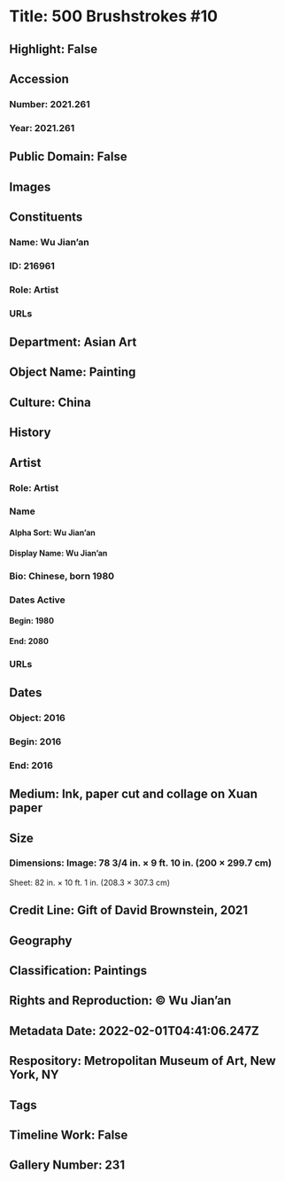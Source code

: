 # Title: 500 Brushstrokes #10
## Highlight: False
## Accession
### Number: 2021.261
### Year: 2021.261
## Public Domain: False
## Images
## Constituents
### Name: Wu Jian’an
### ID: 216961
### Role: Artist
### URLs
## Department: Asian Art
## Object Name: Painting
## Culture: China
## History
## Artist
### Role: Artist
### Name
#### Alpha Sort: Wu Jian’an
#### Display Name: Wu Jian’an
### Bio: Chinese, born 1980
### Dates Active
#### Begin: 1980
#### End: 2080
### URLs
## Dates
### Object: 2016
### Begin: 2016
### End: 2016
## Medium: Ink, paper cut and collage on Xuan paper
## Size
### Dimensions: Image: 78 3/4 in. × 9 ft. 10 in. (200 × 299.7 cm)
Sheet: 82 in. × 10 ft. 1 in. (208.3 × 307.3 cm)
## Credit Line: Gift of David Brownstein, 2021
## Geography
## Classification: Paintings
## Rights and Reproduction: © Wu Jian’an
## Metadata Date: 2022-02-01T04:41:06.247Z
## Respository: Metropolitan Museum of Art, New York, NY
## Tags
## Timeline Work: False
## Gallery Number: 231